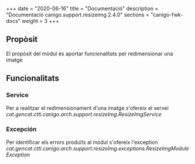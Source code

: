 +++
date        = "2020-06-16"
title       = "Documentació"
description = "Documentació canigo.support.resizeimg 2.4.0"
sections    = "canigo-fwk-docs"
weight      = 3
+++

## Propòsit

El propòsit del mòdul és aportar funcionalitats per redimensionar una imatge

## Funcionalitats

### Service

Per a realitzar el redimensionament d'una imatge s'ofereix el servei *cat.gencat.ctti.canigo.arch.support.resizeImg.ResizeImgService*

### Excepción

Per identificar els errors produïts al mòdul s'ofereix l'exception *cat.gencat.ctti.canigo.arch.support.resizeImg.exceptions.ResizeImgModuleException*
